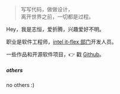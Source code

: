 > 写写代码，做做设计，  
> 离开世界之前，一切都是过程。

Hey，我是志恒，爱折腾，兴趣爱好不明。

职业是软件工程师，[intel it-flex 部门](https://www.intel.cn)开发人员。

一些作品和开源软件项目，👉 戳 [Github][1]。


##### others
no others :)


[1]: https://github.com/hengzZ

